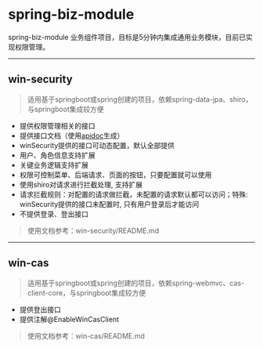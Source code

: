 # spring-biz-module

spring-biz-module 业务组件项目，目标是5分钟内集成通用业务模块，目前已实现权限管理。

---
## win-security

> 适用基于springboot或spring创建的项目，依赖spring-data-jpa、shiro，与springboot集成较方便

- 提供权限管理相关的接口
- 提供接口文档（使用[apidoc](http://apidocjs.com/)生成）
- winSecurity提供的接口可动态配置，默认全部提供
- 用户、角色信息支持扩展
- 关键业务逻辑支持扩展
- 权限可控制菜单、后端请求、页面的按钮，只要配置就可以使用
- 使用shiro对请求进行拦截处理, 支持扩展
- 请求拦截规则：对配置的请求做拦截，未配置的请求默认都可以访问；特殊: winSecurity提供的接口未配置时, 只有用户登录后才能访问
- 不提供登录、登出接口

> 使用文档参考：win-security/README.md

---
## win-cas

> 适用基于springboot或spring创建的项目，依赖spring-webmvc、cas-client-core，与springboot集成较方便

- 提供登出接口
- 提供注解@EnableWinCasClient

> 使用文档参考：win-cas/README.md